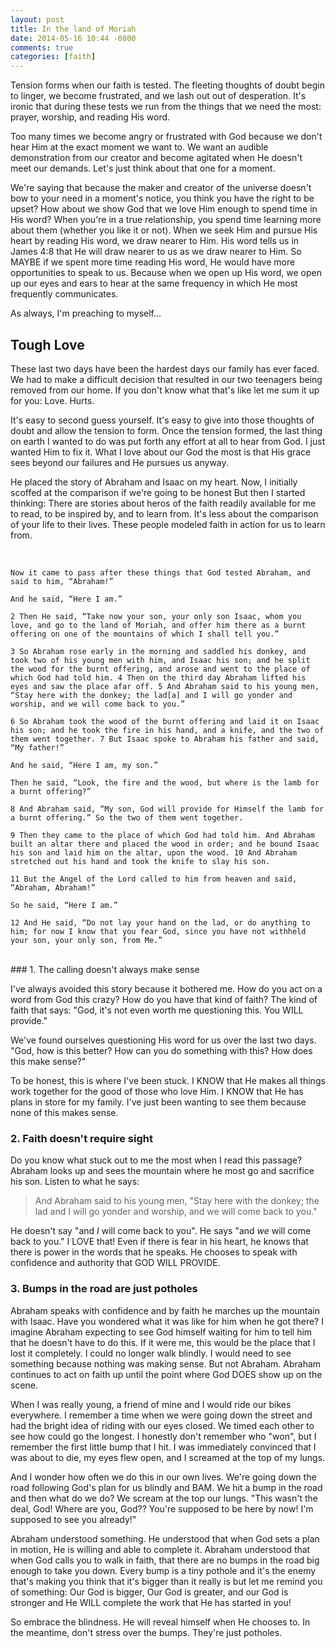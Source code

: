 ```yaml
---
layout: post
title: In the land of Moriah
date: 2014-05-16 10:44 -0800
comments: true
categories: [faith]
---
```


Tension forms when our faith is tested. The fleeting thoughts of doubt begin to linger, we become frustrated, and we lash out out of desperation. It's ironic that during these tests we run from the things that we need the most: prayer, worship, and reading His word.

Too many times we become angry or frustrated with God because we don't hear Him at the exact moment we want to. We want an audible demonstration from our creator and become agitated when He doesn't meet our demands. Let's just think about that one for a moment.

We're saying that because the maker and creator of the universe doesn't bow to your need in a moment's notice, you think you have the right to be upset? How about we show God that we love Him enough to spend time in His word? When you're in a true relationship, you spend time learning more about them (whether you like it or not). When we seek Him and pursue His heart by reading His word, we draw nearer to Him. His word tells us in James 4:8 that He will draw nearer to us as we draw nearer to Him. So MAYBE if we spent more time reading His word, He would have more opportunities to speak to us. Because when we open up His word, we open up our eyes and ears to hear at the same frequency in which He most frequently communicates.

As always, I'm preaching to myself...

## Tough Love

These last two days have been the hardest days our family has ever faced. We had to make a difficult decision that resulted in our two teenagers being removed from our home. If you don't know what that's like let me sum it up for you: Love. Hurts.

It's easy to second guess yourself. It's easy to give into those thoughts of doubt and allow the tension to form. Once the tension formed, the last thing on earth I wanted to do was put forth any effort at all to hear from God. I just wanted Him to fix it. What I love about our God the most is that His grace sees beyond our failures and He pursues us anyway. 

He placed the story of Abraham and Isaac on my heart. Now, I initially scoffed at the comparison if we're going to be honest But then I started thinking: There are stories about heros of the faith readily available for me to read, to be inspired by, and to learn from. It's less about the comparison of your life to their lives. These people modeled faith in action for us to learn from.

<br/>

	Now it came to pass after these things that God tested Abraham, and said to him, “Abraham!”

	And he said, “Here I am.”

	2 Then He said, “Take now your son, your only son Isaac, whom you love, and go to the land of Moriah, and offer him there as a burnt offering on one of the mountains of which I shall tell you.”

	3 So Abraham rose early in the morning and saddled his donkey, and took two of his young men with him, and Isaac his son; and he split the wood for the burnt offering, and arose and went to the place of which God had told him. 4 Then on the third day Abraham lifted his eyes and saw the place afar off. 5 And Abraham said to his young men, “Stay here with the donkey; the lad[a] and I will go yonder and worship, and we will come back to you.”

	6 So Abraham took the wood of the burnt offering and laid it on Isaac his son; and he took the fire in his hand, and a knife, and the two of them went together. 7 But Isaac spoke to Abraham his father and said, “My father!”

	And he said, “Here I am, my son.”

	Then he said, “Look, the fire and the wood, but where is the lamb for a burnt offering?”

	8 And Abraham said, “My son, God will provide for Himself the lamb for a burnt offering.” So the two of them went together.

	9 Then they came to the place of which God had told him. And Abraham built an altar there and placed the wood in order; and he bound Isaac his son and laid him on the altar, upon the wood. 10 And Abraham stretched out his hand and took the knife to slay his son.

	11 But the Angel of the Lord called to him from heaven and said, “Abraham, Abraham!”

	So he said, “Here I am.”

	12 And He said, “Do not lay your hand on the lad, or do anything to him; for now I know that you fear God, since you have not withheld your son, your only son, from Me.”

<br/>
### 1. The calling doesn't always make sense

I've always avoided this story because it bothered me. How do you act on a word from God this crazy?  How do you have that kind of faith? The kind of faith that says: "God, it's not even worth me questioning this. You WILL provide."

We've found ourselves questioning His word for us over the last two days. "God, how is this better? How can you do something with this? How does this make sense?"

To be honest, this is where I've been stuck. I KNOW that He makes all things work together for the good of those who love Him. I KNOW that He has plans in store for my family. I've just been wanting to see them because none of this makes sense.

### 2. Faith doesn't require sight

Do you know what stuck out to me the most when I read this passage? Abraham looks up and sees the mountain where he most go and sacrifice his son. Listen to what he says:

> And Abraham said to his young men, "Stay here with the donkey; the lad and I will go yonder and worship, and we will come back to you."

He doesn't say "and *I* will come back to you". He says "and *we* will come back to you." I LOVE that! Even if there is fear in his heart, he knows that there is power in the words that he speaks. He chooses to speak with confidence and authority that GOD WILL PROVIDE.

### 3. Bumps in the road are just potholes

Abraham speaks with confidence and by faith he marches up the mountain with Isaac. Have you wondered what it was like for him when he got there? I imagine Abraham expecting to see God himself waiting for him to tell him that he doesn't have to do this. If it were me, this would be the place that I lost it completely. I could no longer walk blindly. I would need to see something because nothing was making sense. But not Abraham. Abraham continues to act on faith up until the point where God DOES show up on the scene.

When I was really young, a friend of mine and I would ride our bikes everywhere. I remember a time when we were going down the street and had the bright idea of riding with our eyes closed. We timed each other to see how could go the longest. I honestly don't remember who "won", but I remember the first little bump that I hit. I was immediately convinced that I was about to die, my eyes flew open, and I screamed at the top of my lungs.

And I wonder how often we do this in our own lives. We're going down the road following God's plan for us blindly and BAM. We hit a bump in the road and then what do we do? We scream at the top our lungs. "This wasn't the deal, God! Where are you, God?? You're supposed to be here by now! I'm supposed to see you already!"

Abraham understood something. He understood that when God sets a plan in motion, He is willing and able to complete it. Abraham understood that when God calls you to walk in faith, that there are no bumps in the road big enough to take you down. Every bump is a tiny pothole and it's the enemy that's making you think that it's bigger than it really is but let me remind you of something: Our God is bigger, Our God is greater, and our God is stronger and He WILL complete the work that He has started in you!

So embrace the blindness. He will reveal himself when He chooses to. In the meantime, don't stress over the bumps. They're just potholes.